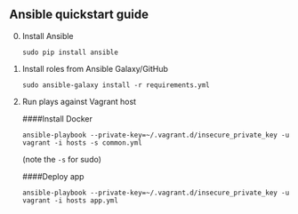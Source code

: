 ## Ansible quickstart guide

0. Install Ansible

    ```
    sudo pip install ansible
    ```

0. Install roles from Ansible Galaxy/GitHub

    ```
    sudo ansible-galaxy install -r requirements.yml
    ```

0. Run plays against Vagrant host

    ####Install Docker

    ```
    ansible-playbook --private-key=~/.vagrant.d/insecure_private_key -u vagrant -i hosts -s common.yml
    ```

    (note the `-s` for sudo)

    ####Deploy app

    ```
    ansible-playbook --private-key=~/.vagrant.d/insecure_private_key -u vagrant -i hosts app.yml
    ```
